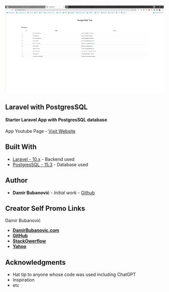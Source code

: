 <p align="center"><img src="public/postgres.png"></p>


## Laravel with PostgresSQL

#### Starter Laravel App with PostgresSQL database



App Youtube Page - [Visit Website](https://www.youtube.com/@damirbubanovic6608)



## Built With

* [Laravel - 10.x](https://laravel.com/) - Backend used
* [PostgresSQL - 15.3](https://www.postgresql.org/) - Database used



## Author

* **Damir Bubanović** - *Initial work* - [Github](https://github.com/damir-bubanovic)


## Creator Self Promo Links

Damir Bubanović

- **[DamirBubanovic.com](https://damirbubanovic.com/)**
- **[GitHub](https://github.com/damir-bubanovic)**
- **[StackOwerflow](https://stackoverflow.com/users/11778242/damir-bubanovic)**
- **[Yahoo](damir.bubanovic@yahoo.com)**

## Acknowledgments

* Hat tip to anyone whose code was used including ChatGPT
* Inspiration
* etc
